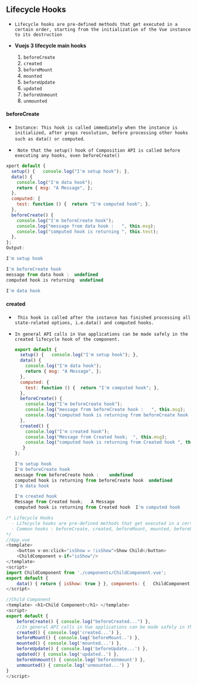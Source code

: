 ## Lifecycle Hooks

- `Lifecycle hooks are pre-defined methods that get executed in a certain order, starting from the initialization of the Vue instance to its destruction`

- **Vuejs 3 lifecycle main hooks**

  1. `beforeCreate`
  2. `created`
  3. `beforeMount`
  4. `mounted`
  5. `beforeUpdate`
  6. `updated`
  7. `beforeUnmount`
  8. `unmounted`

  

  

#### beforeCreate

-  `Instance: This hook is called immediately when the instance is initialized, after props resolution, before processing other hooks such as data() or computed`.

-  ` Note that the setup() hook of Composition API is called before executing any hooks, even beforeCreate()`

  ```js
  xport default {
    setup() {   console.log("I'm setup hook"); },
    data() {
      console.log("I'm data hook");
      return { msg: "A Message", };
    },
    computed: {
      test: function () {  return "I'm computed hook"; },
    },
    beforeCreate() {
      console.log("I'm beforeCreate hook");
      console.log("message from data hook :   ", this.msg);
      console.log("computed hook is returning ", this.test);
    },
  };
  Output:
  
  I'm setup hook
  
  I'm beforeCreate hook
  message from data hook :  undefined
  computed hook is returning  undefined
  
  I'm data hook
  ```

  

  

####  created

- ` This hook is called after the instance has finished processing all state-related options, i.e.data() and computed hooks.`

- `In general API calls in Vue applications can be made safely in the created lifecycle hook of the component.`

  ```js
  export default {
    setup() {   console.log("I'm setup hook"); },
    data() {
      console.log("I'm data hook");
      return { msg: "A Message", };
    },
    computed: {
      test: function () {  return "I'm computed hook"; },
    },
    beforeCreate() {
      console.log("I'm beforeCreate hook");
      console.log("message from beforeCreate hook :   ", this.msg);
      console.log("computed hook is returning from beforeCreate hook ", this.test);
    },
    created() {
      console.log("I'm created hook");
      console.log("Message from Created hook;  ", this.msg);
      console.log("computed hook is returning from Created hook ", this.test);
     }
  };
  
  I'm setup hook
  I'm beforeCreate hook
  message from beforeCreate hook :    undefined
  computed hook is returning from beforeCreate hook  undefined
  I'm data hook
  
  I'm created hook
  Message from Created hook;   A Message
  computed hook is returning from Created hook  I'm computed hook
  ```

  

```js
/* Lifecycle Hooks
  - Lifecycle hooks are pre-defined methods that get executed in a certain order, starting from the initialization     of the Vue instance to its destruction`
  - Common hooks : beforeCreate, created, beforeMount, mounted, beforeUpdate, updated, beforeUnmount, unmounted`
*/
//App.vue
<template>
    <button v-on:click="isShow = !isShow">Show Child</button>
	<ChildComponent v-if="isShow"/>
</template>
<script>
import ChildComponent from './components/ChildComponent.vue';
export default {
	data() { return { isShow: true } }, components: {	ChildComponent }, }
</script>

//Child Component
<template> <h1>Child Component</h1> </template>
<script>
export default {
    beforeCreate() { console.log("beforeCreated...") },
    //In general API calls in Vue applications can be made safely in the created hook 
    created() { console.log('created...') },
    beforeMount() { console.log('beforeMount..') },
    mounted() { console.log('mounted...') },
    beforeUpdate() { console.log('beforeUpdate...') },
    updated() { console.log('updated..') },
    beforeUnmount() { console.log('beforeUnmount') },
    unmounted() { console.log('unmounted...') }
}
</script>
```

